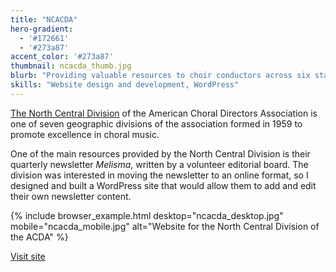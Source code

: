 ```yaml
---
title: "NCACDA"
hero-gradient:
  - '#172661'
  - '#273a87'
accent_color: '#273a87'
thumbnail: ncacda_thumb.jpg
blurb: "Providing valuable resources to choir conductors across six states."
skills: "Website design and development, WordPress"
---
```

[The North Central Division][ncacda] of the American Choral Directors Association is one of seven geographic divisions of the association formed in 1959 to promote excellence in choral music.

One of the main resources provided by the North Central Division is their quarterly newsletter  *Melisma*, written by a volunteer editorial board. The division was interested in moving the newsletter to an online format, so I designed and built a WordPress site that would allow them to add and edit their own newsletter content.

{% include browser_example.html desktop="ncacda_desktop.jpg" mobile="ncacda_mobile.jpg" alt="Website for the North Central Division of the ACDA" %}

<a href="http://ncacda.org" class="button">Visit site</a>

[ncacda]: http://ncacda.org
